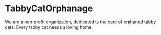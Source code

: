 # TabbyCatOrphanage
We are a non-profit organization, dedicated to the care of orphaned tabby cats.  Every tabby cat needs a loving home. 
